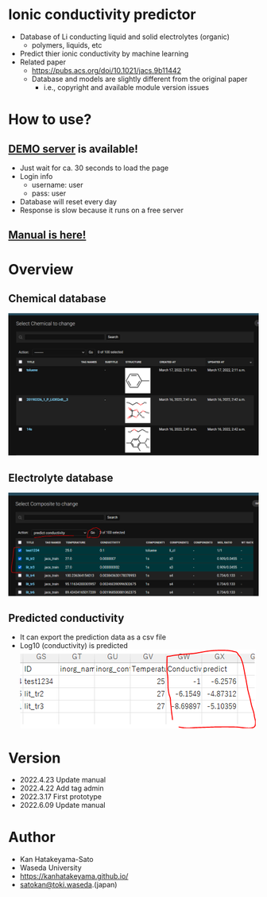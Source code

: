 # Ionic conductivity predictor 
- Database of Li conducting liquid and solid electrolytes (organic)
    - polymers, liquids, etc
- Predict thier ionic conductivity by machine learning
- Related paper
    - https://pubs.acs.org/doi/10.1021/jacs.9b11442
    - Database and models are slightly different from the original paper
        - i.e., copyright and available module version issues


# How to use?
## [DEMO server](https://ionpred.herokuapp.com/admin/) is available!
-  Just wait for ca. 30 seconds to load the page
- Login info
    - username: user
    - pass: user
- Database will reset every day
- Response is slow because it runs on a free server

## [Manual is here!](manual/README.md)

# Overview
## Chemical database
![about](manual/media/misc/chems.PNG)
## Electrolyte database
![about](manual/media/misc/pred.PNG)
## Predicted conductivity
- It can export the prediction data as a csv file
- Log10 (conductivity) is predicted
![about](manual/media/misc/csv.PNG)

# Version
- 2022.4.23 Update manual
- 2022.4.22 Add tag admin
- 2022.3.17 First prototype
- 2022.6.09 Update manual

# Author
- Kan Hatakeyama-Sato
- Waseda University
- https://kanhatakeyama.github.io/
- satokan@toki.waseda.(japan)